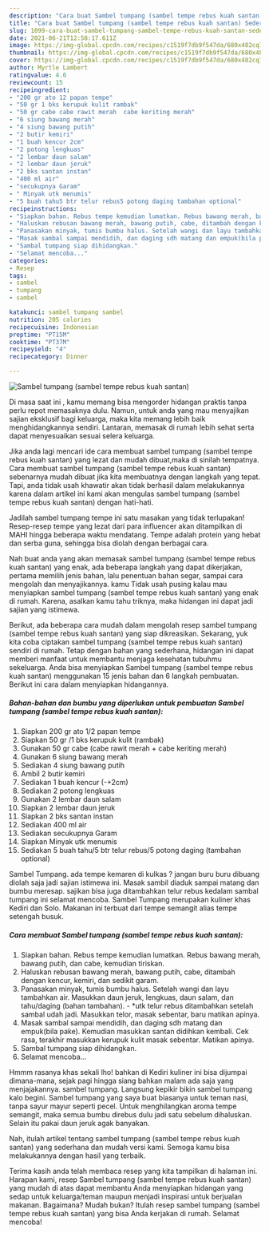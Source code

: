 ```yaml
---
description: "Cara buat Sambel tumpang (sambel tempe rebus kuah santan) Sederhana Untuk Jualan"
title: "Cara buat Sambel tumpang (sambel tempe rebus kuah santan) Sederhana Untuk Jualan"
slug: 1099-cara-buat-sambel-tumpang-sambel-tempe-rebus-kuah-santan-sederhana-untuk-jualan
date: 2021-06-21T12:58:17.611Z
image: https://img-global.cpcdn.com/recipes/c1519f7db9f547da/680x482cq70/sambel-tumpang-sambel-tempe-rebus-kuah-santan-foto-resep-utama.jpg
thumbnail: https://img-global.cpcdn.com/recipes/c1519f7db9f547da/680x482cq70/sambel-tumpang-sambel-tempe-rebus-kuah-santan-foto-resep-utama.jpg
cover: https://img-global.cpcdn.com/recipes/c1519f7db9f547da/680x482cq70/sambel-tumpang-sambel-tempe-rebus-kuah-santan-foto-resep-utama.jpg
author: Myrtle Lambert
ratingvalue: 4.6
reviewcount: 15
recipeingredient:
- "200 gr ato 12 papan tempe"
- "50 gr 1 bks kerupuk kulit rambak"
- "50 gr cabe cabe rawit merah  cabe keriting merah"
- "6 siung bawang merah"
- "4 siung bawang putih"
- "2 butir kemiri"
- "1 buah kencur 2cm"
- "2 potong lengkuas"
- "2 lembar daun salam"
- "2 lembar daun jeruk"
- "2 bks santan instan"
- "400 ml air"
- "secukupnya Garam"
- " Minyak utk menumis"
- "5 buah tahu5 btr telur rebus5 potong daging tambahan optional"
recipeinstructions:
- "Siapkan bahan. Rebus tempe kemudian lumatkan. Rebus bawang merah, bawang putih, dan cabe, kemudian tiriskan."
- "Haluskan rebusan bawang merah, bawang putih, cabe, ditambah dengan kencur, kemiri, dan sedikit garam."
- "Panasakan minyak, tumis bumbu halus. Setelah wangi dan layu tambahkan air. Masukkan daun jeruk, lengkuas, daun salam, dan tahu/daging (bahan tambahan).  *utk telur rebus ditambahkan setelah sambal udah jadi. Masukkan telor, masak sebentar, baru matikan apinya."
- "Masak sambal sampai mendidih, dan daging sdh matang dan empuk(bila pake). Kemudian masukkan santan didihkan kembali. Cek rasa, terakhir masukkan kerupuk kulit masak sebentar. Matikan apinya."
- "Sambal tumpang siap dihidangkan."
- "Selamat mencoba..."
categories:
- Resep
tags:
- sambel
- tumpang
- sambel

katakunci: sambel tumpang sambel 
nutrition: 205 calories
recipecuisine: Indonesian
preptime: "PT15M"
cooktime: "PT37M"
recipeyield: "4"
recipecategory: Dinner

---
```



![Sambel tumpang (sambel tempe rebus kuah santan)](https://img-global.cpcdn.com/recipes/c1519f7db9f547da/680x482cq70/sambel-tumpang-sambel-tempe-rebus-kuah-santan-foto-resep-utama.jpg)

Di masa  saat ini , kamu memang bisa mengorder hidangan praktis tanpa perlu repot memasaknya dulu. Namun, untuk anda yang mau menyajikan sajian eksklusif bagi keluarga, maka kita memang lebih baik menghidangkannya sendiri. Lantaran, memasak di rumah lebih sehat serta dapat menyesuaikan sesuai selera keluarga.

Jika anda lagi mencari ide cara membuat sambel tumpang (sambel tempe rebus kuah santan) yang lezat dan mudah dibuat,maka di sinilah tempatnya. Cara membuat sambel tumpang (sambel tempe rebus kuah santan)  sebenarnya mudah dibuat jika kita membuatnya dengan langkah yang tepat. Tapi, anda tidak usah khawatir akan tidak berhasil dalam melakukannya 
karena dalam artikel ini kami akan mengulas sambel tumpang (sambel tempe rebus kuah santan) dengan hati-hati.  

Jadilah sambel tumpang tempe ini satu masakan yang tidak terlupakan! Resep-resep tempe yang lezat dari para influencer akan ditampilkan di MAHI hingga beberapa waktu mendatang. Tempe adalah protein yang hebat dan serba guna, sehingga bisa diolah dengan berbagai cara.

Nah buat anda yang akan memasak sambel tumpang (sambel tempe rebus kuah santan) yang enak, ada beberapa langkah yang dapat dikerjakan, pertama memilih jenis bahan, lalu penentuan bahan segar, sampai cara mengolah dan menyajikannya. kamu Tidak usah pusing kalau mau menyiapkan sambel tumpang (sambel tempe rebus kuah santan) yang enak di rumah. Karena, asalkan kamu  tahu triknya, maka hidangan ini dapat jadi sajian yang istimewa.

Berikut, ada beberapa cara mudah dalam mengolah resep sambel tumpang (sambel tempe rebus kuah santan) yang siap dikreasikan. Sekarang, yuk kita coba ciptakan sambel tumpang (sambel tempe rebus kuah santan) sendiri di rumah. Tetap dengan bahan yang sederhana, hidangan ini dapat memberi manfaat untuk membantu menjaga kesehatan tubuhmu sekeluarga. Anda bisa menyiapkan Sambel tumpang (sambel tempe rebus kuah santan) menggunakan 15 jenis bahan dan 6 langkah pembuatan. Berikut ini cara dalam menyiapkan hidangannya.

<!--inarticleads1-->

##### Bahan-bahan dan bumbu yang diperlukan untuk pembuatan Sambel tumpang (sambel tempe rebus kuah santan):

1. Siapkan 200 gr ato 1/2 papan tempe
1. Siapkan 50 gr /1 bks kerupuk kulit (rambak)
1. Gunakan 50 gr cabe (cabe rawit merah + cabe keriting merah)
1. Gunakan 6 siung bawang merah
1. Sediakan 4 siung bawang putih
1. Ambil 2 butir kemiri
1. Sediakan 1 buah kencur (-+2cm)
1. Sediakan 2 potong lengkuas
1. Gunakan 2 lembar daun salam
1. Siapkan 2 lembar daun jeruk
1. Siapkan 2 bks santan instan
1. Sediakan 400 ml air
1. Sediakan secukupnya Garam
1. Siapkan  Minyak utk menumis
1. Sediakan 5 buah tahu/5 btr telur rebus/5 potong daging (tambahan optional)


Sambel Tumpang. ada tempe kemaren di kulkas ? jangan buru buru dibuang diolah saja jadi sajian istimewa ini. Masak sambil diaduk sampai matang dan bumbu meresap. sajikan bisa juga ditambahkan telur rebus kedalam sambal tumpang ini selamat mencoba. Sambel Tumpang merupakan kuliner khas Kediri dan Solo. Makanan ini terbuat dari tempe semangit alias tempe setengah busuk. 

<!--inarticleads2-->

##### Cara membuat Sambel tumpang (sambel tempe rebus kuah santan):

1. Siapkan bahan. Rebus tempe kemudian lumatkan. Rebus bawang merah, bawang putih, dan cabe, kemudian tiriskan.
1. Haluskan rebusan bawang merah, bawang putih, cabe, ditambah dengan kencur, kemiri, dan sedikit garam.
1. Panasakan minyak, tumis bumbu halus. Setelah wangi dan layu tambahkan air. Masukkan daun jeruk, lengkuas, daun salam, dan tahu/daging (bahan tambahan).  - *utk telur rebus ditambahkan setelah sambal udah jadi. Masukkan telor, masak sebentar, baru matikan apinya.
1. Masak sambal sampai mendidih, dan daging sdh matang dan empuk(bila pake). Kemudian masukkan santan didihkan kembali. Cek rasa, terakhir masukkan kerupuk kulit masak sebentar. Matikan apinya.
1. Sambal tumpang siap dihidangkan.
1. Selamat mencoba...


Hmmm rasanya khas sekali lho! bahkan di Kediri kuliner ini bisa dijumpai dimana-mana, sejak pagi hingga siang bahkan malam ada saja yang menjajakannya. sambel tumpang. Langsung kepikir bikin sambel tumpang kalo begini. Sambel tumpang yang saya buat biasanya untuk teman nasi, tanpa sayur mayur seperti pecel. Untuk menghilangkan aroma tempe semangit, maka semua bumbu direbus dulu jadi satu sebelum dihaluskan. Selain itu pakai daun jeruk agak banyakan. 

Nah, itulah artikel tentang  sambel tumpang (sambel tempe rebus kuah santan)  yang sederhana dan mudah versi kami. Semoga kamu bisa melakukannya dengan hasil yang terbaik. 

Terima kasih anda telah membaca resep yang kita tampilkan di halaman ini. Harapan kami, resep  Sambel tumpang (sambel tempe rebus kuah santan) yang mudah di atas dapat membantu Anda menyiapkan hidangan yang sedap untuk keluarga/teman maupun menjadi inspirasi untuk berjualan makanan. Bagaimana? Mudah bukan? Itulah resep sambel tumpang (sambel tempe rebus kuah santan) yang bisa Anda kerjakan di rumah. Selamat mencoba!

